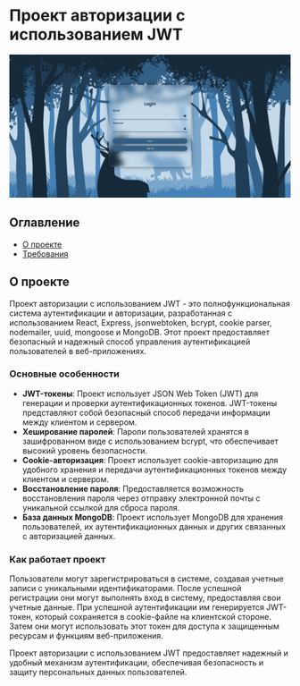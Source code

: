# Проект авторизации с использованием JWT


![Превью проекта](main.png)

## Оглавление
- [О проекте](#о-проекте)
- [Требования](#требования)

## О проекте

Проект авторизации с использованием JWT - это полнофункциональная система аутентификации и авторизации, разработанная с использованием React, Express, jsonwebtoken, bcrypt, cookie parser, nodemailer, uuid, mongoose и MongoDB. Этот проект предоставляет безопасный и надежный способ управления аутентификацией пользователей в веб-приложениях.

### Основные особенности

- **JWT-токены**: Проект использует JSON Web Token (JWT) для генерации и проверки аутентификационных токенов. JWT-токены представляют собой безопасный способ передачи информации между клиентом и сервером.
- **Хеширование паролей**: Пароли пользователей хранятся в зашифрованном виде с использованием bcrypt, что обеспечивает высокий уровень безопасности.
- **Cookie-авторизация**: Проект использует cookie-авторизацию для удобного хранения и передачи аутентификационных токенов между клиентом и сервером.
- **Восстановление пароля**: Предоставляется возможность восстановления пароля через отправку электронной почты с уникальной ссылкой для сброса пароля.
- **База данных MongoDB**: Проект использует MongoDB для хранения пользователей, их аутентификационных данных и других связанных с авторизацией данных.

### Как работает проект

Пользователи могут зарегистрироваться в системе, создавая учетные записи с уникальными идентификаторами. После успешной регистрации они могут выполнять вход в систему, предоставляя свои учетные данные. При успешной аутентификации им генерируется JWT-токен, который сохраняется в cookie-файле на клиентской стороне. Затем они могут использовать этот токен для доступа к защищенным ресурсам и функциям веб-приложения.

Проект авторизации с использованием JWT предоставляет надежный и удобный механизм аутентификации, обеспечивая безопасность и защиту персональных данных пользователей.
